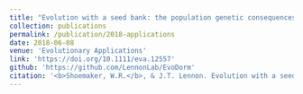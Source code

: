 ```yaml
---
title: "Evolution with a seed bank: the population genetic consequences of microbial dormancy"
collection: publications
permalink: /publication/2018-applications
date: 2018-06-08
venue: 'Evolutionary Applications'
link: 'https://doi.org/10.1111/eva.12557'
github: 'https://github.com/LennonLab/EvoDorm'
citation: '<b>Shoemaker, W.R.</b>, & J.T. Lennon. Evolution with a seed bank: the population genetic consequences of microbial dormancy. <i>Evolutionary Applications</i> 11, 60–75 (2018).'
---
```

